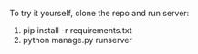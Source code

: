 To try it yourself, clone the repo and run server:

1. pip install -r requirements.txt
3. python manage.py runserver
